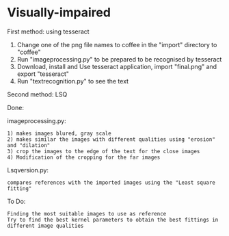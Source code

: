 # Visually-impaired

First method: using tesseract

1) Change one of the png file names to coffee in the "import" directory to "coffee"
2) Run "imageprocessing.py" to be prepared to be recognised by tesseract
3) Download, install and Use tesseract application, import "final.png" and export "tesseract"
4) Run "textrecognition.py" to see the text


Second method: LSQ

Done:

imageprocessing.py:

    1) makes images blured, gray scale
    2) makes similar the images with different qualities using "erosion" and "dilation"
    3) crop the images to the edge of the text for the close images
    4) Modification of the cropping for the far images
    
    
Lsqversion.py:

    compares references with the imported images using the "Least square fitting"


To Do:

    Finding the most suitable images to use as reference
    Try to find the best kernel parameters to obtain the best fittings in different image qualities
